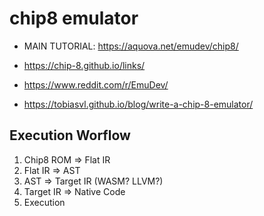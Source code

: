 # chip8 emulator
- MAIN TUTORIAL: https://aquova.net/emudev/chip8/

- https://chip-8.github.io/links/
- https://www.reddit.com/r/EmuDev/
- https://tobiasvl.github.io/blog/write-a-chip-8-emulator/

## Execution Worflow
1. Chip8 ROM => Flat IR
2. Flat IR => AST
3. AST => Target IR (WASM? LLVM?)
4. Target IR => Native Code
5. Execution
